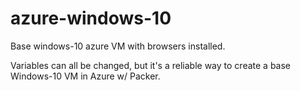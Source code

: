 # azure-windows-10
Base windows-10 azure VM with browsers installed.

Variables can all be changed, but it's a reliable way to create a base Windows-10 VM in Azure w/ Packer.
